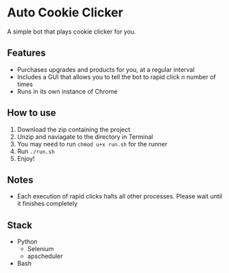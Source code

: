 # Auto Cookie Clicker

A simple bot that plays cookie clicker for you.

## Features
 * Purchases upgrades and products for you, at a regular interval
 * Includes a GUI that allows you to tell the bot to rapid click _n_ number of times
 * Runs in its own instance of Chrome

## How to use
  1. Download the zip containing the project
  2. Unzip and naviagate to the directory in Terminal
  3. You may need to run `chmod u+x run.sh` for the runner
  4. Run `./run.sh`
  5. Enjoy!

## Notes
 * Each execution of rapid clicks halts all other processes. Please wait until it finishes completely

## Stack
 * Python
    * Selenium
    * apscheduler
 * Bash

